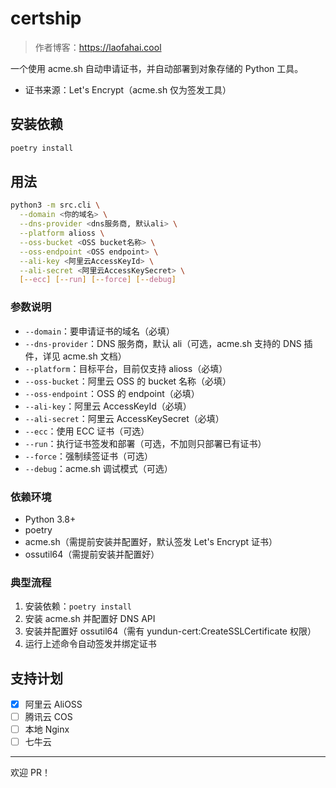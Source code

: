 # certship

> 作者博客：https://laofahai.cool

一个使用 acme.sh 自动申请证书，并自动部署到对象存储的 Python 工具。

- 证书来源：Let's Encrypt（acme.sh 仅为签发工具）

## 安装依赖
```bash
poetry install
```

## 用法
```bash
python3 -m src.cli \
  --domain <你的域名> \
  --dns-provider <dns服务商, 默认ali> \
  --platform alioss \
  --oss-bucket <OSS bucket名称> \
  --oss-endpoint <OSS endpoint> \
  --ali-key <阿里云AccessKeyId> \
  --ali-secret <阿里云AccessKeySecret> \
  [--ecc] [--run] [--force] [--debug]
```

### 参数说明
- `--domain`：要申请证书的域名（必填）
- `--dns-provider`：DNS 服务商，默认 ali（可选，acme.sh 支持的 DNS 插件，详见 acme.sh 文档）
- `--platform`：目标平台，目前仅支持 alioss（必填）
- `--oss-bucket`：阿里云 OSS 的 bucket 名称（必填）
- `--oss-endpoint`：OSS 的 endpoint（必填）
- `--ali-key`：阿里云 AccessKeyId（必填）
- `--ali-secret`：阿里云 AccessKeySecret（必填）
- `--ecc`：使用 ECC 证书（可选）
- `--run`：执行证书签发和部署（可选，不加则只部署已有证书）
- `--force`：强制续签证书（可选）
- `--debug`：acme.sh 调试模式（可选）

### 依赖环境
- Python 3.8+
- poetry
- acme.sh（需提前安装并配置好，默认签发 Let's Encrypt 证书）
- ossutil64（需提前安装并配置好）

### 典型流程
1. 安装依赖：`poetry install`
2. 安装 acme.sh 并配置好 DNS API
3. 安装并配置好 ossutil64（需有 yundun-cert:CreateSSLCertificate 权限）
4. 运行上述命令自动签发并绑定证书

## 支持计划
- [x] 阿里云 AliOSS
- [ ] 腾讯云 COS
- [ ] 本地 Nginx
- [ ] 七牛云

---

欢迎 PR！
